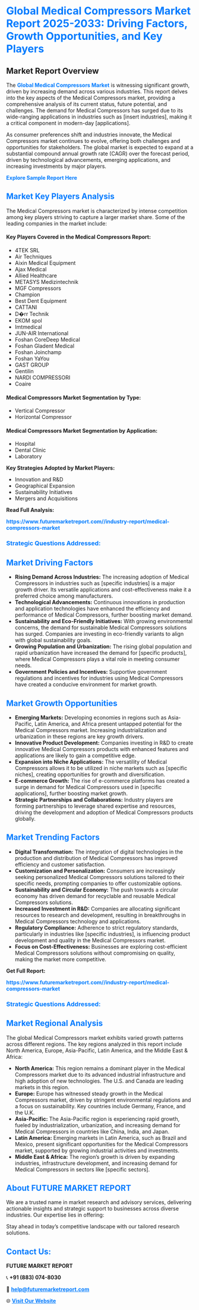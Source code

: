 <h1 style="color: #007BFF;">Global Medical Compressors Market Report 2025-2033: Driving Factors, Growth Opportunities, and Key Players</h1>

<section id="overview">
<h2>Market Report Overview</h2>
<p>The <a href="https://www.futuremarketreport.com//industry-report/medical-compressors-market" style="color: #007BFF; text-decoration: none;"><strong>Global Medical Compressors Market</strong></a> is witnessing significant growth, driven by increasing demand across various industries. This report delves into the key aspects of the Medical Compressors market, providing a comprehensive analysis of its current status, future potential, and challenges. The demand for Medical Compressors has surged due to its wide-ranging applications in industries such as [insert industries], making it a critical component in modern-day [applications].</p>
<p>As consumer preferences shift and industries innovate, the Medical Compressors market continues to evolve, offering both challenges and opportunities for stakeholders. The global market is expected to expand at a substantial compound annual growth rate (CAGR) over the forecast period, driven by technological advancements, emerging applications, and increasing investments by major players.</p>
</section>

<section id="overview">
<p><a href="https://www.futuremarketreport.com//request-sample/reportId=55732" style="color: #007BFF; text-decoration: none;"><strong>Explore Sample Report Here</strong></a></p>
</section>

<section id="key-players">
<h2 style="color: #007BFF;">Market Key Players Analysis</h2>
<p>The Medical Compressors market is characterized by intense competition among key players striving to capture a larger market share. Some of the leading companies in the market include:</p>
<h4>Key Players Covered in the Medical Compressors Report:</h4>
<ul><li>4TEK SRL</li><li>Air Techniques</li><li>Aixin Medical Equipment</li><li>Ajax Medical</li><li>Allied Healthcare</li><li>METASYS Medizintechnik</li><li>MGF Compressors</li><li>Champion</li><li>Best Dent Equipment</li><li>CATTANI</li><li>D�rr Technik</li><li>EKOM spol</li><li>Imtmedical</li><li>JUN-AIR International</li><li>Foshan CoreDeep Medical</li><li>Foshan Gladent Medical</li><li>Foshan Joinchamp</li><li>Foshan YaYou</li><li>GAST GROUP</li><li>Gentilin</li><li>NARDI COMPRESSORI</li><li>Coaire</li></ul>
<h4>Medical Compressors Market Segmentation by Type:</h4>
<ul><li>Vertical Compressor</li><li>Horizontal Compressor</li></ul>

<h4>Medical Compressors Market Segmentation by Application:</h4>
<ul><li>Hospital</li><li>Dental Clinic</li><li>Laboratory</li></ul>
<p><strong>Key Strategies Adopted by Market Players:</strong></p>
<ul>
<li>Innovation and R&D</li>
<li>Geographical Expansion</li>
<li>Sustainability Initiatives</li>
<li>Mergers and Acquisitions</li>
</ul>
</section>

<section>
<p><strong>Read Full Analysis: </strong></p><a href="https://www.futuremarketreport.com//industry-report/medical-compressors-market" style="color: #007BFF; text-decoration: none;"><strong>https://www.futuremarketreport.com//industry-report/medical-compressors-market</strong></a>
<h3 style="color: #007BFF;">Strategic Questions Addressed:</h3>
</section>

<section id="driving-factors">
<h2 style="color: #007BFF;">Market Driving Factors</h2>
<ul>
<li><strong>Rising Demand Across Industries:</strong> The increasing adoption of Medical Compressors in industries such as [specific industries] is a major growth driver. Its versatile applications and cost-effectiveness make it a preferred choice among manufacturers.</li>
<li><strong>Technological Advancements:</strong> Continuous innovations in production and application technologies have enhanced the efficiency and performance of Medical Compressors, further boosting market demand.</li>
<li><strong>Sustainability and Eco-Friendly Initiatives:</strong> With growing environmental concerns, the demand for sustainable Medical Compressors solutions has surged. Companies are investing in eco-friendly variants to align with global sustainability goals.</li>
<li><strong>Growing Population and Urbanization:</strong> The rising global population and rapid urbanization have increased the demand for [specific products], where Medical Compressors plays a vital role in meeting consumer needs.</li>
<li><strong>Government Policies and Incentives:</strong> Supportive government regulations and incentives for industries using Medical Compressors have created a conducive environment for market growth.</li>
</ul>
</section>

<section id="growth-opportunities">
<h2 style="color: #007BFF;">Market Growth Opportunities</h2>
<ul>
<li><strong>Emerging Markets:</strong> Developing economies in regions such as Asia-Pacific, Latin America, and Africa present untapped potential for the Medical Compressors market. Increasing industrialization and urbanization in these regions are key growth drivers.</li>
<li><strong>Innovative Product Development:</strong> Companies investing in R&D to create innovative Medical Compressors products with enhanced features and applications are likely to gain a competitive edge.</li>
<li><strong>Expansion into Niche Applications:</strong> The versatility of Medical Compressors allows it to be utilized in niche markets such as [specific niches], creating opportunities for growth and diversification.</li>
<li><strong>E-commerce Growth:</strong> The rise of e-commerce platforms has created a surge in demand for Medical Compressors used in [specific applications], further boosting market growth.</li>
<li><strong>Strategic Partnerships and Collaborations:</strong> Industry players are forming partnerships to leverage shared expertise and resources, driving the development and adoption of Medical Compressors products globally.</li>
</ul>
</section>

<section id="trending-factors">
<h2 style="color: #007BFF;">Market Trending Factors</h2>
<ul>
<li><strong>Digital Transformation:</strong> The integration of digital technologies in the production and distribution of Medical Compressors has improved efficiency and customer satisfaction.</li>
<li><strong>Customization and Personalization:</strong> Consumers are increasingly seeking personalized Medical Compressors solutions tailored to their specific needs, prompting companies to offer customizable options.</li>
<li><strong>Sustainability and Circular Economy:</strong> The push towards a circular economy has driven demand for recyclable and reusable Medical Compressors solutions.</li>
<li><strong>Increased Investment in R&D:</strong> Companies are allocating significant resources to research and development, resulting in breakthroughs in Medical Compressors technology and applications.</li>
<li><strong>Regulatory Compliance:</strong> Adherence to strict regulatory standards, particularly in industries like [specific industries], is influencing product development and quality in the Medical Compressors market.</li>
<li><strong>Focus on Cost-Effectiveness:</strong> Businesses are exploring cost-efficient Medical Compressors solutions without compromising on quality, making the market more competitive.</li>
</ul>
</section>

<section>
<p><strong>Get Full Report: </strong></p><a href="https://www.futuremarketreport.com//industry-report/medical-compressors-market" style="color: #007BFF; text-decoration: none;"><strong>https://www.futuremarketreport.com//industry-report/medical-compressors-market</strong></a>
<h3 style="color: #007BFF;">Strategic Questions Addressed:</h3>
</section>


<section id="regional-analysis">
<h2 style="color: #007BFF;">Market Regional Analysis</h2>
<p>The global Medical Compressors market exhibits varied growth patterns across different regions. The key regions analyzed in this report include North America, Europe, Asia-Pacific, Latin America, and the Middle East & Africa:</p>
<ul>
<li><strong>North America:</strong> This region remains a dominant player in the Medical Compressors market due to its advanced industrial infrastructure and high adoption of new technologies. The U.S. and Canada are leading markets in this region.</li>
<li><strong>Europe:</strong> Europe has witnessed steady growth in the Medical Compressors market, driven by stringent environmental regulations and a focus on sustainability. Key countries include Germany, France, and the U.K.</li>
<li><strong>Asia-Pacific:</strong> The Asia-Pacific region is experiencing rapid growth, fueled by industrialization, urbanization, and increasing demand for Medical Compressors in countries like China, India, and Japan.</li>
<li><strong>Latin America:</strong> Emerging markets in Latin America, such as Brazil and Mexico, present significant opportunities for the Medical Compressors market, supported by growing industrial activities and investments.</li>
<li><strong>Middle East & Africa:</strong> The region’s growth is driven by expanding industries, infrastructure development, and increasing demand for Medical Compressors in sectors like [specific sectors].</li>
</ul>
</section>

<footer>
<h2 style="color: #007BFF;">About FUTURE MARKET REPORT</h2>
<p>We are a trusted name in market research and advisory services, delivering actionable insights and strategic support to businesses across diverse industries. Our expertise lies in offering:</p>

<p>Stay ahead in today’s competitive landscape with our tailored research solutions.</p>

<h2 style="color: #007BFF;">Contact Us:</h2>
<p><strong>FUTURE MARKET REPORT</strong></p>
<p>📞 <strong>+91 (883) 074-8030</strong></p>
<p>📧 <strong><a href="mailto:help@futuremarketreport.com" style="color: #007BFF;">help@futuremarketreport.com</a></strong></p>
<p>🌐 <strong><a href="https://www.futuremarketreport.com/" style="color: #007BFF;">Visit Our Website</a></strong></p>
</footer>
